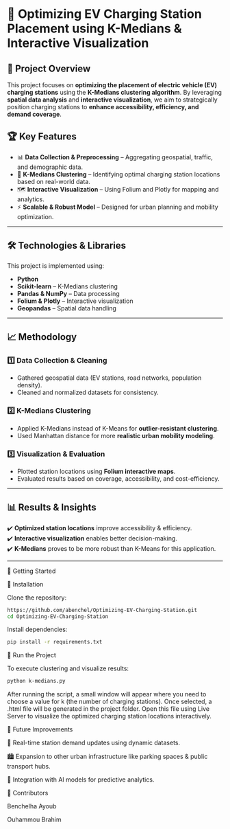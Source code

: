 # 🚀 Optimizing EV Charging Station Placement using K-Medians & Interactive Visualization

## 📌 Project Overview

This project focuses on **optimizing the placement of electric vehicle (EV) charging stations** using the **K-Medians clustering algorithm**. By leveraging **spatial data analysis** and **interactive visualization**, we aim to strategically position charging stations to **enhance accessibility, efficiency, and demand coverage**.

## 🏆 Key Features

- 📊 **Data Collection & Preprocessing** – Aggregating geospatial, traffic, and demographic data.
- 📌 **K-Medians Clustering** – Identifying optimal charging station locations based on real-world data.
- 🗺️ **Interactive Visualization** – Using Folium and Plotly for mapping and analytics.
- ⚡ **Scalable & Robust Model** – Designed for urban planning and mobility optimization.

---

## 🛠️ Technologies & Libraries

This project is implemented using:

- **Python**
- **Scikit-learn** – K-Medians clustering
- **Pandas & NumPy** – Data processing
- **Folium & Plotly** – Interactive visualization
- **Geopandas** – Spatial data handling

---

## 📈 Methodology

### 1️⃣ Data Collection & Cleaning
   - Gathered geospatial data (EV stations, road networks, population density).  
   - Cleaned and normalized datasets for consistency.

### 2️⃣ K-Medians Clustering
   - Applied K-Medians instead of K-Means for **outlier-resistant clustering**.  
   - Used Manhattan distance for more **realistic urban mobility modeling**.

### 3️⃣ Visualization & Evaluation
   - Plotted station locations using **Folium interactive maps**.  
   - Evaluated results based on coverage, accessibility, and cost-efficiency.

---

## 📊 Results & Insights

✔️ **Optimized station locations** improve accessibility & efficiency.  
✔️ **Interactive visualization** enables better decision-making.  
✔️ **K-Medians** proves to be more robust than K-Means for this application.

---

🚀 Getting Started

📌 Installation

Clone the repository:

```bash
https://github.com/abenchel/Optimizing-EV-Charging-Station.git
cd Optimizing-EV-Charging-Station
```

Install dependencies:
```bash
pip install -r requirements.txt
```

🏃 Run the Project

To execute clustering and visualize results:

```bash
python k-medians.py
```

After running the script, a small window will appear where you need to choose a value for k (the number of charging stations). Once selected, a .html file will be generated in the project folder. Open this file using Live Server to visualize the optimized charging station locations interactively.

🎯 Future Improvements

🔄 Real-time station demand updates using dynamic datasets.

🏙 Expansion to other urban infrastructure like parking spaces & public transport hubs.

🧠 Integration with AI models for predictive analytics.

👥 Contributors

Benchelha Ayoub

Ouhammou Brahim
